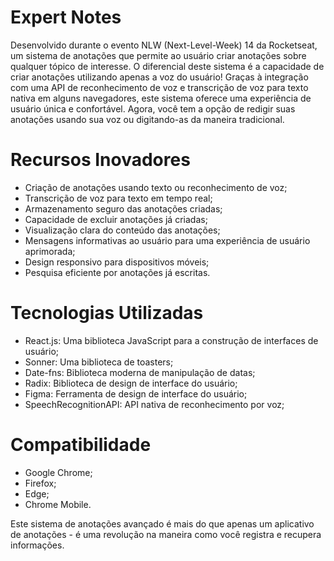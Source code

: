 # Expert Notes

Desenvolvido durante o evento NLW (Next-Level-Week) 14 da Rocketseat, um sistema de anotações que permite ao usuário criar anotações sobre qualquer tópico de interesse. O diferencial deste sistema é a capacidade de criar anotações utilizando apenas a voz do usuário! Graças à integração com uma API de reconhecimento de voz e transcrição de voz para texto nativa em alguns navegadores, este sistema oferece uma experiência de usuário única e confortável. Agora, você tem a opção de redigir suas anotações usando sua voz ou digitando-as da maneira tradicional.

# Recursos Inovadores
- Criação de anotações usando texto ou reconhecimento de voz;
- Transcrição de voz para texto em tempo real;
- Armazenamento seguro das anotações criadas;
- Capacidade de excluir anotações já criadas;
- Visualização clara do conteúdo das anotações;
- Mensagens informativas ao usuário para uma experiência de usuário aprimorada;
- Design responsivo para dispositivos móveis;
- Pesquisa eficiente por anotações já escritas.

# Tecnologias Utilizadas

- React.js: Uma biblioteca JavaScript para a construção de interfaces de usuário;
- Sonner: Uma biblioteca de toasters;
- Date-fns: Biblioteca moderna de manipulação de datas;
- Radix: Biblioteca de design de interface do usuário;
- Figma: Ferramenta de design de interface do usuário;
- SpeechRecognitionAPI: API nativa de reconhecimento por voz;

# Compatibilidade

- Google Chrome;
- Firefox;
- Edge;
- Chrome Mobile.

Este sistema de anotações avançado é mais do que apenas um aplicativo de anotações - é uma revolução na maneira como você registra e recupera informações.

